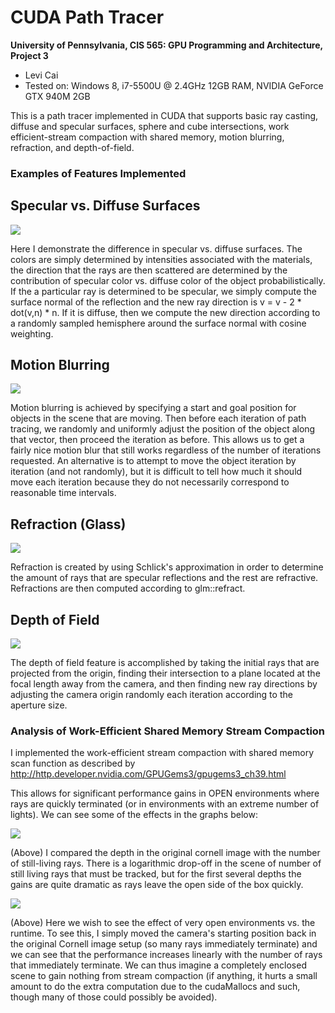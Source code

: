 CUDA Path Tracer
================

**University of Pennsylvania, CIS 565: GPU Programming and Architecture, Project 3**

* Levi Cai
* Tested on: Windows 8, i7-5500U @ 2.4GHz 12GB RAM, NVIDIA GeForce GTX 940M 2GB

This is a path tracer implemented in CUDA that supports basic ray casting, diffuse and specular surfaces, sphere and cube intersections, work efficient-stream compaction with shared memory, motion blurring, refraction, and depth-of-field.

### Examples of Features Implemented

## Specular vs. Diffuse Surfaces

![](img/cornell_specular.png)

Here I demonstrate the difference in specular vs. diffuse surfaces. The colors are simply determined by intensities associated with the materials, the direction that the rays are then scattered are determined by the contribution of specular color vs. diffuse color of the object probabilistically. If the a particular ray is determined to be specular, we simply compute the surface normal of the reflection and the new ray direction is v = v - 2 * dot(v,n) * n. If it is diffuse, then we compute the new direction according to a randomly sampled hemisphere around the surface normal with cosine weighting.

## Motion Blurring

![](img/cornell_bounce.png)

Motion blurring is achieved by specifying a start and goal position for objects in the scene that are moving. Then before each iteration of path tracing, we randomly and uniformly adjust the position of the object along that vector, then proceed the iteration as before. This allows us to get a fairly nice motion blur that still works regardless of the number of iterations requested. An alternative is to attempt to move the object iteration by iteration (and not randomly), but it is difficult to tell how much it should move each iteration because they do not necessarily correspond to reasonable time intervals.

## Refraction (Glass)

![](img/cornell_glass.png)

Refraction is created by using Schlick's approximation in order to determine the amount of rays that are specular reflections and the rest are refractive. Refractions are then computed according to glm::refract.

## Depth of Field

![](img/cornell_dof.png)

The depth of field feature is accomplished by taking the initial rays that are projected from the origin, finding their intersection to a plane located at the focal length away from the camera, and then finding new ray directions by adjusting the camera origin randomly each iteration according to the aperture size.

### Analysis of Work-Efficient Shared Memory Stream Compaction

I implemented the work-efficient stream compaction with shared memory scan function as described by http://http.developer.nvidia.com/GPUGems3/gpugems3_ch39.html

This allows for significant performance gains in OPEN environments where rays are quickly terminated (or in environments with an extreme number of lights). We can see some of the effects in the graphs below:

![](img/cornell_alive_vs_depth.png)

(Above) I compared the depth in the original cornell image with the number of still-living rays. There is a logarithmic drop-off in the scene of number of still living rays that must be tracked, but for the first several depths the gains are quite dramatic as rays leave the open side of the box quickly.

![](img/cornell_initial_vs_time.png)

(Above) Here we wish to see the effect of very open environments vs. the runtime. To see this, I simply moved the camera's starting position back in the original Cornell image setup (so many rays immediately terminate) and we can see that the performance increases linearly with the number of rays that immediately terminate. We can thus imagine a completely enclosed scene to gain nothing from stream compaction (if anything, it hurts a small amount to do the extra computation due to the cudaMallocs and such, though many of those could possibly be avoided).

